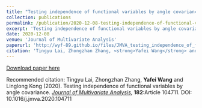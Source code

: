 ```yaml
---
title: "Testing independence of functional variables by angle covariance"
collection: publications
permalink: /publication/2020-12-08-testing-independence-of-functional-variables-by-angle-covariance
excerpt: 'Testing independence of functional variables by angle covariance'
date: 2020-12-08
venue: 'Journal of Multivariate Analysis'
paperurl: 'http://wyf-89.github.io/files/JMVA_testing_independence_of_functional_variables.pdf'
citation: 'Tingyu Lai, Zhongzhan Zhang, <strong>Yafei Wang</strong> and Linglong Kong (2020). Testing independence of functional variables by angle covariance. <i><u>Journal of Multivariate Analysis</u></i>, <strong>182</strong>:Article 104711. DOI: 10.1016/j.jmva.2020.104711'
---
```


[Download paper here](http://wyf-89.github.io/files/JMVA_testing_independence_of_functional_variables.pdf)

Recommended citation: Tingyu Lai, Zhongzhan Zhang, <strong>Yafei Wang</strong> and Linglong Kong (2020). Testing independence of functional variables by angle covariance. <i><u>Journal of Multivariate Analysis</u></i>, <strong>182</strong>:Article 104711. DOI: 10.1016/j.jmva.2020.104711